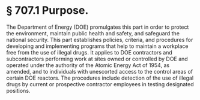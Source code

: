 # § 707.1   Purpose.

The Department of Energy (DOE) promulgates this part in order to protect the environment, maintain public health and safety, and safeguard the national security. This part establishes policies, criteria, and procedures for developing and implementing programs that help to maintain a workplace free from the use of illegal drugs. It applies to DOE contractors and subcontractors performing work at sites owned or controlled by DOE and operated under the authority of the Atomic Energy Act of 1954, as amended, and to individuals with unescorted access to the control areas of certain DOE reactors. The procedures include detection of the use of illegal drugs by current or prospective contractor employees in testing designated positions. 




